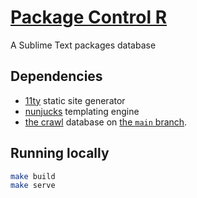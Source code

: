 # [Package Control R][pcr]

A Sublime Text packages database


## Dependencies

- [11ty][] static site generator
- [nunjucks][] templating engine
- [the crawl][db] database on [the `main` branch][thecrawl].


## Running locally

```sh
make build
make serve
```


[pcr]: https://packages.sublimetext.io
[11ty]: https://www.11ty.dev/docs/
[nunjucks]: https://mozilla.github.io/nunjucks/templating.html
[db]: https://github.com/packagecontrol/thecrawl/releases/download/crawler-status/workspace.json
[thecrawl]: https://github.com/packagecontrol/thecrawl
